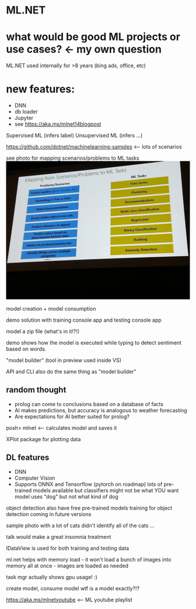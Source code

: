 # ML.NET
# what would be good ML projects or use cases? <- my own question

ML.NET used internally for >8 years (bing ads, office, etc)

# new features:
- DNN
- db loader
- Jupyter
- see https://aka.ms/mlnet14blogpost

Supervised ML (infers label)
Unsupervised ML (infers ...)

https://github.com/dotnet/machinelearning-samples <-- lots of scenarios

see photo for mapping scenarios/problems to ML tasks
![Resources](images/ml-tasks.jpg)

model creation + model consumption

demo solution with training console app and testing console app

model a zip file (what's in it!?!)

demo shows how the model is executed while typing to detect sentiment based on words.

"model builder" (tool in preview used inside VS)

API and CLI also do the same thing as "model builder"

## random thought
- prolog can come to conclusions based on a database of facts
- AI makes predictions, but accuracy is analogous to weather forecasting
- Are expectations for AI better suited for prolog?

posh> mlnet <parameters> <-- calculates model and saves it

XPlot package for plotting data

## DL features
- DNN
- Computer Vision
- Supports ONNX and Tensorflow (pytorch on roadmap)
lots of pre-trained models available
        but classifiers might not be what YOU want
                model uses "dog" but not what kind of dog

object detection
        also have free pre-trained models
        training for object detection coming in future versions

sample photo with a lot of cats didn't identify all of the cats ...

talk would make a great insomnia treatment

IDataView is used for both training and testing data

ml.net helps with memory load - it won't load a bunch of images into memory all at once - images are loaded as needed

task mgr actually shows gpu usage! :)

create model, consume model
wtf is a model exactly?!?

https://aka.ms/mlnetyoutube <-- ML youtube playlist
 
